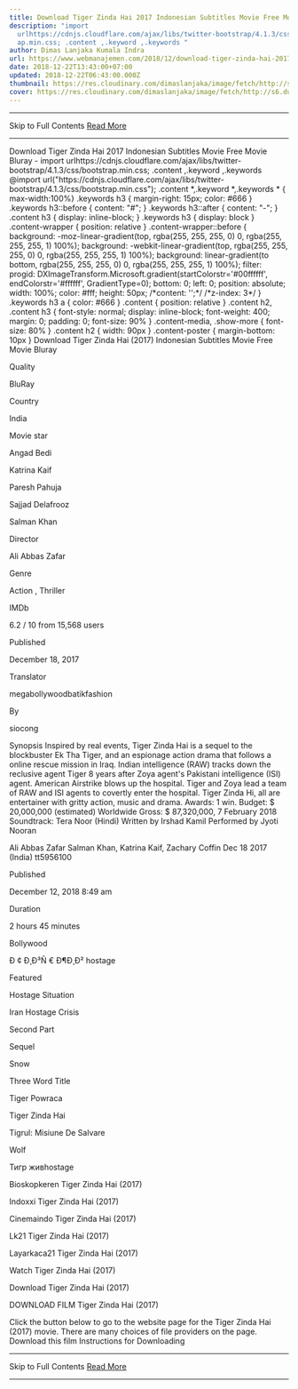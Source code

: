 ```yaml
---
title: Download Tiger Zinda Hai 2017 Indonesian Subtitles Movie Free Movie Bluray
description: "import
  urlhttps://cdnjs.cloudflare.com/ajax/libs/twitter-bootstrap/4.1.3/css/bootstr\
  ap.min.css; .content ,.keyword ,.keywords "
author: Dimas Lanjaka Kumala Indra
url: https://www.webmanajemen.com/2018/12/download-tiger-zinda-hai-2017.html
date: 2018-12-22T13:43:00+07:00
updated: 2018-12-22T06:43:00.000Z
thumbnail: https://res.cloudinary.com/dimaslanjaka/image/fetch/http://s6.dunia21.net/wp-content/uploads/2018/02/film-tiger-zinda-hai-2017.jpg
cover: https://res.cloudinary.com/dimaslanjaka/image/fetch/http://s6.dunia21.net/wp-content/uploads/2018/02/film-tiger-zinda-hai-2017.jpg
---
```


<hr/> Skip to Full Contents <a href="https://www.webmanajemen.com/2018/12/download-tiger-zinda-hai-2017.html" rel="follow" class="button" id="read-more">Read More</a> <hr/> Download Tiger Zinda Hai 2017 Indonesian Subtitles Movie Free Movie Bluray - import urlhttps://cdnjs.cloudflare.com/ajax/libs/twitter-bootstrap/4.1.3/css/bootstrap.min.css; .content ,.keyword ,.keywords  @import url("https://cdnjs.cloudflare.com/ajax/libs/twitter-bootstrap/4.1.3/css/bootstrap.min.css");  .content *,.keyword *,.keywords * { max-width:100%}  .keywords h3 { margin-right: 15px; color: #666 }   .keywords h3::before { content: "#"; }  .keywords h3::after { content: "-"; }  .content h3 { display: inline-block; }  .keywords h3 { display: block }  .content-wrapper {          position: relative      }      .content-wrapper::before {          background: -moz-linear-gradient(top, rgba(255, 255, 255, 0) 0, rgba(255, 255, 255, 1) 100%);          background: -webkit-linear-gradient(top, rgba(255, 255, 255, 0) 0, rgba(255, 255, 255, 1) 100%);          background: linear-gradient(to bottom, rgba(255, 255, 255, 0) 0, rgba(255, 255, 255, 1) 100%);          filter: progid: DXImageTransform.Microsoft.gradient(startColorstr='#00ffffff', endColorstr='#ffffff', GradientType=0);          bottom: 0;          left: 0;          position: absolute;          width: 100%;          color: #fff;          height: 50px;          /*content: '';*/          /*z-index: 3*/      }      .keywords h3 a {          color: #666      }      .content {          position: relative      }      .content h2,      .content h3 {          font-style: normal;          display: inline-block;          font-weight: 400;          margin: 0;          padding: 0;          font-size: 90%      }      .content-media,      .show-more {          font-size: 80%      }      .content h2 {          width: 90px      }      .content-poster {          margin-bottom: 10px      }    
  Download Tiger Zinda Hai (2017) Indonesian Subtitles Movie Free Movie Bluray 

  

  
  
  
  Quality 
  
  BluRay 
  
  
  
  Country 
  
  India 
  
  
  
  Movie star 
  
  Angad Bedi 
  
  Katrina Kaif 
  
  Paresh Pahuja 
  
  Sajjad Delafrooz 
  
  Salman Khan 
  
  
  
  Director 
  
  Ali Abbas Zafar 
  
  
  
  Genre 
  
  Action , Thriller 
  
  
  
  IMDb 
  
  6.2 
  / 
  10 
  from 
  15,568 
  users 
  
  
  Published 
  
  December 18, 2017 
  
  
  
  Translator 
  
  megabollywoodbatikfashion 
  
  
  
  By 
  
  siocong 
  
  
  Synopsis 
 Inspired by real events, Tiger Zinda Hai is a sequel to the blockbuster Ek Tha Tiger, and an espionage action drama that follows a online rescue mission in Iraq.  Indian intelligence (RAW) tracks down the reclusive agent Tiger 8 years after Zoya agent's Pakistani intelligence (ISI) agent.  American Airstrike blows up the hospital. Tiger and Zoya lead a team of RAW and ISI agents to covertly enter the hospital.  Tiger Zinda Hi, all are entertainer with gritty action, music and drama. 
 Awards: 1 win. 
 Budget: $ 20,000,000 (estimated) 
 Worldwide Gross: $ 87,320,000, 7 February 2018 
 Soundtrack: Tera Noor (Hindi) Written by Irshad Kamil Performed by Jyoti Nooran 

  Ali Abbas Zafar 
  Salman Khan, Katrina Kaif, Zachary Coffin 
  Dec 18 2017 (India) 
  tt5956100 
 
  
  
  Published 
  
  December 12, 2018 8:49 am 
  
  
  
  Duration 
  
  2 hours 45 minutes 
  
  
  
  Bollywood 
  
  Ð ¢ Ð¸Ð³Ñ € Ð¶Ð¸Ð² hostage 
  
  Featured 
  
  Hostage Situation 
  
  Iran Hostage Crisis 
  
  Second Part 
  
  Sequel 
  
  Snow 
  
  Three Word Title 
  
  Tiger Powraca 
  
  Tiger Zinda Hai 
  
  Tigrul: Misiune De Salvare 
  
  Wolf 
  
  Тигр живhostage 
  
  Bioskopkeren Tiger Zinda Hai (2017) 
  
  Indoxxi Tiger Zinda Hai (2017) 
  
  Cinemaindo Tiger Zinda Hai (2017) 
  
  Lk21 Tiger Zinda Hai (2017) 
  
  Layarkaca21 Tiger Zinda Hai (2017) 
  
  Watch Tiger Zinda Hai (2017) 
  
  Download Tiger Zinda Hai (2017) 
  
  
  

  
  DOWNLOAD FILM Tiger Zinda Hai (2017) 
  
  Click the button below to go to the website page for the Tiger Zinda Hai (2017) movie.  There are many choices of file providers on the page. 
   Download this film   Instructions for Downloading <hr/> Skip to Full Contents <a href="https://www.webmanajemen.com/2018/12/download-tiger-zinda-hai-2017.html" rel="follow" class="button" id="read-more">Read More</a> <hr/>